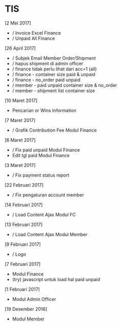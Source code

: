 # TIS
[2 Mei 2017]
+ / Invoice Excel Finance
+ / Unpaid All Finance

[26 April 2017]
+ / Subjek Email Member Order/Shipment
+ / hapus shipment di admin officer
+ / finance tidak perlu lihat dari acc=1 (all)
+ / finance - container size paid & unpaid
+ / finance - no_order paid unpaid
+ / member - paid unpaid container size & no_order
+ / member - shipment list container size

[10 Maret 2017]
+ Pencarian or Wins Information

[7 Maret 2017]
+ / Grafik Contribution Fee Modul Finance

[6 Maret 2017]
+ / Fix paid unpaid Modul Finance
+ Edit tgl paid Modul Finance

[3 Maret 2017]
+ / Fix payment status report

[22 Februari 2017]
+ / Fix pengaturan account member

[14 Februari 2017]
+ / Load Content Ajax Modul FC

[13 Februari 2017]
+ / Load Content Ajax Modul Member

[9 Februari 2017]
+ / Logo

[7 Februari 2017]
+ Modul Finance
+ (try) javascript untuk load hal paid unpaid

[1 Februari 2017]
+ Modul Admin Officer

[19 Desember 2016]
+ Modul Member
